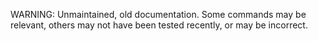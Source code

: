
WARNING: Unmaintained, old documentation. Some commands may be relevant, others may not have been tested recently, or may be incorrect.

